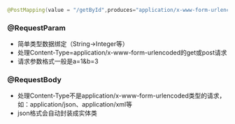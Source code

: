 ```java
@PostMapping(value = "/getById",produces="application/x-www-form-urlencoded;charset=UTF-8")
```

### @RequestParam

* 简单类型数据绑定（String->Integer等）
* 处理Content-Type=application/x-www-form-urlencoded的get或post请求
* 请求参数格式一般是a=1&b=3

### @RequestBody
* 处理Content-Type不是application/x-www-form-urlencoded类型的请求，如：application/json、application/xml等
* json格式会自动封装成实体类
